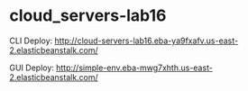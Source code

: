 # cloud_servers-lab16

CLI Deploy:
<http://cloud-servers-lab16.eba-ya9fxafv.us-east-2.elasticbeanstalk.com/>

GUI Deploy:
<http://simple-env.eba-mwg7xhth.us-east-2.elasticbeanstalk.com/>
